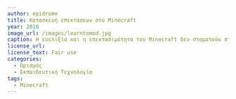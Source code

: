 ```yaml
---
author: epidrome
title: Κατασκευή επεκτάσεων στο Minecraft 
year: 2010
image_url: /images/learntomod.jpg
caption: Η ευελιξία και η επεκτασιμότητα του Minecraft δεν σταματούν στη δυνατότητα κατασκευής του σκηνικού της δράσης, αλλά επεκτείνονται στη δυνατότητα προγραμματισμού της συμπεριφοράς και στη δημιουργίας νεών αντικειμένων.
license_url:
license_text: Fair use
categories:
  - Ορισμός
  - Εκπαιδευτική Τεχνολογία
tags:
  - Minecraft
---
```

